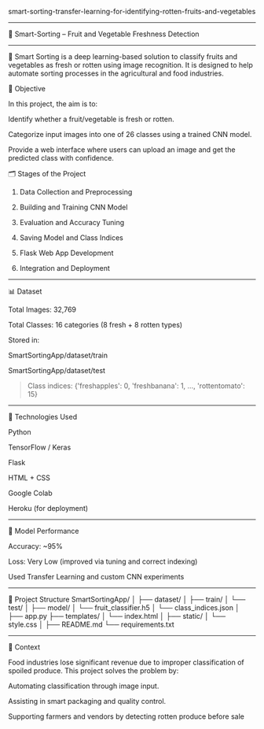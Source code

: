 smart-sorting-transfer-learning-for-identifying-rotten-fruits-and-vegetables

---

📘 Smart-Sorting – Fruit and Vegetable Freshness Detection 


---

🔬 Smart Sorting is a deep learning-based solution to classify fruits and vegetables as fresh or rotten using image recognition. It is designed to help automate sorting processes in the agricultural and food industries.



🧠 Objective

In this project, the aim is to:

Identify whether a fruit/vegetable is fresh or rotten.

Categorize input images into one of 26 classes using a trained CNN model.

Provide a web interface where users can upload an image and get the predicted class with confidence.




🗂 Stages of the Project

1. Data Collection and Preprocessing


2. Building and Training CNN Model


3. Evaluation and Accuracy Tuning


4. Saving Model and Class Indices


5. Flask Web App Development


6. Integration and Deployment




---

📊 Dataset

Total Images: 32,769

Total Classes: 16 categories (8 fresh + 8 rotten types)

Stored in:

SmartSortingApp/dataset/train

SmartSortingApp/dataset/test



> Class indices:
{'freshapples': 0, 'freshbanana': 1, ..., 'rottentomato': 15}




---

🧰 Technologies Used

Python

TensorFlow / Keras

Flask

HTML + CSS

Google Colab

Heroku (for deployment)



---

🧪 Model Performance

Accuracy: ~95%

Loss: Very Low (improved via tuning and correct indexing)

Used Transfer Learning and custom CNN experiments



---

📂 Project Structure
SmartSortingApp/
│
├── dataset/
│   ├── train/
│   └── test/
│
├── model/
│   └── fruit_classifier.h5
│   └── class_indices.json
│
├── app.py
├── templates/
│   └── index.html
│
├── static/
│   └── style.css
│
├── README.md
└── requirements.txt


---

📄 Context

Food industries lose significant revenue due to improper classification of spoiled produce. This project solves the problem by:

Automating classification through image input.

Assisting in smart packaging and quality control.

Supporting farmers and vendors by detecting rotten produce before sale

